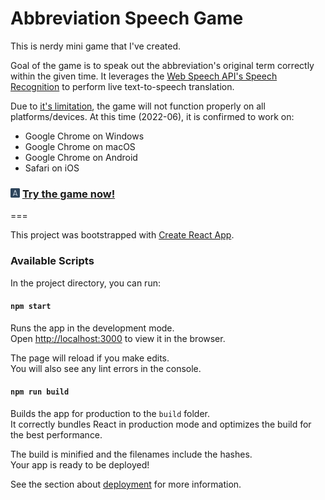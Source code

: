 # Abbreviation Speech Game

This is nerdy mini game that I've created.

Goal of the game is to speak out the abbreviation's original term correctly within the given time.
It leverages the [Web Speech API's Speech Recognition](https://developer.mozilla.org/en-US/docs/Web/API/Web_Speech_API) to perform live text-to-speech translation.

Due to [it's limitation](https://developer.mozilla.org/en-US/docs/Web/API/SpeechRecognition#browser_compatibility), the game will not function properly on all platforms/devices. At this time (2022-06), it is confirmed to work on:

- Google Chrome on Windows
- Google Chrome on macOS
- Google Chrome on Android
- Safari on iOS

### <img src="public/logo192.png" data-canonical-src="public/logo192.png" width="15" height="15" /> [Try the game now!](https://abbreviation-speech-game.vercel.app/)

===

This project was bootstrapped with [Create React App](https://github.com/facebook/create-react-app).

### Available Scripts

In the project directory, you can run:

#### `npm start`

Runs the app in the development mode.\
Open [http://localhost:3000](http://localhost:3000) to view it in the browser.

The page will reload if you make edits.\
You will also see any lint errors in the console.

#### `npm run build`

Builds the app for production to the `build` folder.\
It correctly bundles React in production mode and optimizes the build for the best performance.

The build is minified and the filenames include the hashes.\
Your app is ready to be deployed!

See the section about [deployment](https://facebook.github.io/create-react-app/docs/deployment) for more information.
